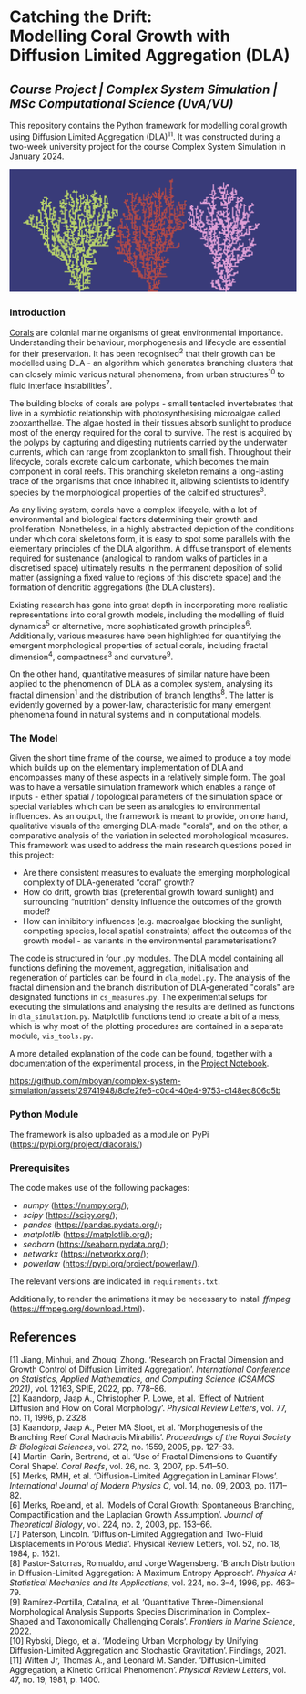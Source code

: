 # Catching the Drift:<br/>Modelling Coral Growth with Diffusion Limited Aggregation (DLA)
## _Course Project | Complex System Simulation | MSc Computational Science (UvA/VU)_

This repository contains the Python framework for modelling coral growth using Diffusion Limited Aggregation (DLA)<sup>11</sup>. It was constructed during a two-week university project for the course Complex System Simulation in January 2024.

![background_base](https://github.com/mboyan/complex-system-simulation/blob/boyan-final-cleanup/Images/background_base_cropped.png)


### Introduction
[Corals](https://kids.frontiersin.org/articles/10.3389/frym.2019.00143) are colonial marine organisms of great environmental importance.
Understanding their behaviour, morphogenesis and lifecycle are essential for their preservation.
It has been recognised<sup>2</sup> that their growth can be modelled using DLA - an algorithm which generates branching clusters that can closely mimic various natural phenomena, from urban structures<sup>10</sup> to fluid interface instabilities<sup>7</sup>.

The building blocks of corals are polyps - small tentacled invertebrates that live in a symbiotic relationship with photosynthesising microalgae called zooxanthellae.
The algae hosted in their tissues absorb sunlight to produce most of the energy required for the coral to survive.
The rest is acquired by the polyps by capturing and digesting nutrients carried by the underwater currents, which can range from zooplankton to small fish.
Throughout their lifecycle, corals excrete calcium carbonate, which becomes the main component in coral reefs.
This branching skeleton remains a long-lasting trace of the organisms that once inhabited it, allowing scientists to identify species by the morphological properties of the calcified structures<sup>3</sup>.

As any living system, corals have a complex lifecycle, with a lot of environmental and biological factors determining their growth and proliferation.
Nonetheless, in a highly abstracted depiction of the conditions under which coral skeletons form, it is easy to spot some parallels with the elementary principles of the DLA algorithm.
A diffuse transport of elements required for sustenance (analogical to random walks of particles in a discretised space) ultimately results in the permanent deposition of solid matter (assigning a fixed value to regions of this discrete space) and the formation of dendritic aggregations (the DLA clusters).

Existing research has gone into great depth in incorporating more realistic representations into coral growth models, including the modelling of fluid dynamics<sup>5</sup> or alternative, more sophisticated growth principles<sup>6</sup>. Additionally, various measures have been highlighted for quantifying the emergent morphological properties of actual corals, including fractal dimension<sup>4</sup>, compactness<sup>3</sup> and curvature<sup>9</sup>.

On the other hand, quantitative measures of similar nature have been applied to the phenomenon of DLA as a complex system, analysing its fractal dimension<sup>1</sup> and the distribution of branch lengths<sup>8</sup>. The latter is evidently governed by a power-law, characteristic for many emergent phenomena found in natural systems and in computational models.

### The Model

Given the short time frame of the course, we aimed to produce a toy model which builds up on the elementary implementation of DLA and encompasses many of these aspects in a relatively simple form. The goal was to have a versatile simulation framework which enables a range of inputs - either spatial / topological parameters of the simulation space or special variables which can be seen as analogies to environmental influences. As an output, the framework is meant to provide, on one hand, qualitative visuals of the emerging DLA-made "corals", and on the other, a comparative analysis of the variation in selected morphological measures. This framework was used to address the main research questions posed in this project:
- Are there consistent measures to evaluate the emerging morphological complexity of DLA-generated “coral” growth?
- How do drift, growth bias (preferential growth toward sunlight) and surrounding “nutrition” density influence the outcomes of the growth model?
- How can inhibitory influences (e.g. macroalgae blocking the sunlight, competing species, local spatial constraints) affect the outcomes of the growth model - as variants in the environmental parameterisations?

The code is structured in four .py modules. The DLA model containing all functions defining the movement, aggregation, initialisation and regeneration of particles can be found in `dla_model.py`. The analysis of the fractal dimension and the branch distribution of DLA-generated "corals" are designated functions in `cs_measures.py`. The experimental setups for executing the simulations and analysing the results are defined as functions in `dla_simulation.py`. Matplotlib functions tend to create a bit of a mess, which is why most of the plotting procedures are contained in a separate module, `vis_tools.py`.

A more detailed explanation of the code can be found, together with a documentation of the experimental process, in the [Project Notebook](https://github.com/mboyan/complex-system-simulation/blob/main/Code/ProjectNotebook.ipynb).



https://github.com/mboyan/complex-system-simulation/assets/29741948/8cfe2fe6-c0c4-40e4-9753-c148ec806d5b


### Python Module

The framework is also uploaded as a module on PyPi (https://pypi.org/project/dlacorals/)

### Prerequisites

The code makes use of the following packages:
- _numpy_ (https://numpy.org/);
- _scipy_ (https://scipy.org/);
- _pandas_ (https://pandas.pydata.org/);
- _matplotlib_ (https://matplotlib.org/);
- _seaborn_ (https://seaborn.pydata.org/);
- _networkx_ (https://networkx.org/);
- _powerlaw_ (https://pypi.org/project/powerlaw/).

The relevant versions are indicated in `requirements.txt`.

Additionally, to render the animations it may be necessary to install _ffmpeg_ (https://ffmpeg.org/download.html).


## References
[1] Jiang, Minhui, and Zhouqi Zhong. ‘Research on Fractal Dimension and Growth Control of Diffusion Limited Aggregation’. _International Conference on Statistics, Applied Mathematics, and Computing Science (CSAMCS 2021)_, vol. 12163, SPIE, 2022, pp. 778–86.  
[2] Kaandorp, Jaap A., Christopher P. Lowe, et al. ‘Effect of Nutrient Diffusion and Flow on Coral Morphology’. _Physical Review Letters_, vol. 77, no. 11, 1996, p. 2328.  
[3] Kaandorp, Jaap A., Peter MA Sloot, et al. ‘Morphogenesis of the Branching Reef Coral Madracis Mirabilis’. _Proceedings of the Royal Society B: Biological Sciences_, vol. 272, no. 1559, 2005, pp. 127–33.  
[4] Martin-Garin, Bertrand, et al. ‘Use of Fractal Dimensions to Quantify Coral Shape’. _Coral Reefs_, vol. 26, no. 3, 2007, pp. 541–50.  
[5] Merks, RMH, et al. ‘Diffusion-Limited Aggregation in Laminar Flows’. _International Journal of Modern Physics C_, vol. 14, no. 09, 2003, pp. 1171–82.  
[6] Merks, Roeland, et al. ‘Models of Coral Growth: Spontaneous Branching, Compactification and the Laplacian Growth Assumption’. _Journal of Theoretical Biology_, vol. 224, no. 2, 2003, pp. 153–66.  
[7] Paterson, Lincoln. ‘Diffusion-Limited Aggregation and Two-Fluid Displacements in Porous Media’. Physical Review Letters, vol. 52, no. 18, 1984, p. 1621.  
[8] Pastor-Satorras, Romualdo, and Jorge Wagensberg. ‘Branch Distribution in Diffusion-Limited Aggregation: A Maximum Entropy Approach’. _Physica A: Statistical Mechanics and Its Applications_, vol. 224, no. 3–4, 1996, pp. 463–79.  
[9] Ramírez-Portilla, Catalina, et al. ‘Quantitative Three-Dimensional Morphological Analysis Supports Species Discrimination in Complex-Shaped and Taxonomically Challenging Corals’. _Frontiers in Marine Science_, 2022.  
[10] Rybski, Diego, et al. ‘Modeling Urban Morphology by Unifying Diffusion-Limited Aggregation and Stochastic Gravitation’. Findings, 2021.  
[11] Witten Jr, Thomas A., and Leonard M. Sander. ‘Diffusion-Limited Aggregation, a Kinetic Critical Phenomenon’. _Physical Review Letters_, vol. 47, no. 19, 1981, p. 1400.  


